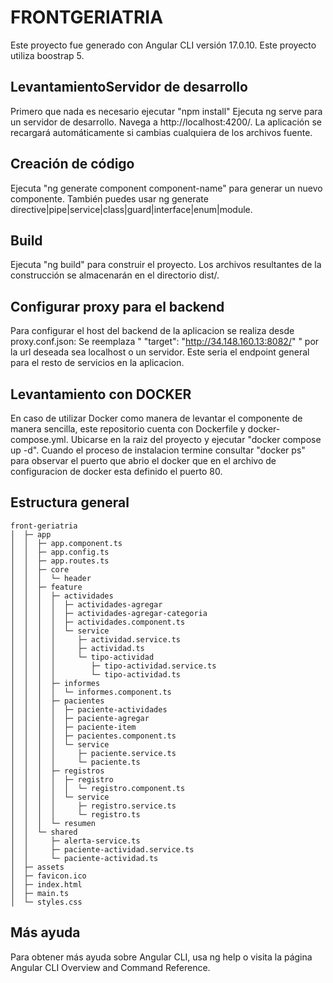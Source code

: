 # FRONTGERIATRIA
Este proyecto fue generado con Angular CLI versión 17.0.10.
Este proyecto utiliza boostrap 5.

## LevantamientoServidor de desarrollo
Primero que nada es necesario ejecutar "npm install"
Ejecuta ng serve para un servidor de desarrollo. Navega a http://localhost:4200/. La aplicación se recargará automáticamente si cambias cualquiera de los archivos fuente.

## Creación de código
Ejecuta "ng generate component component-name" para generar un nuevo componente. También puedes usar ng generate directive|pipe|service|class|guard|interface|enum|module.

## Build
Ejecuta "ng build" para construir el proyecto. Los archivos resultantes de la construcción se almacenarán en el directorio dist/.

## Configurar proxy para el backend
Para configurar el host del backend de la aplicacion se realiza desde proxy.conf.json: Se reemplaza " "target": "http://34.148.160.13:8082/" " por la url deseada sea localhost o un servidor. Este seria el endpoint general para el resto de servicios en la aplicacion.

## Levantamiento con DOCKER
En caso de utilizar Docker como manera de levantar el componente de manera sencilla, este repositorio cuenta con Dockerfile y docker-compose.yml. Ubicarse en la raiz del proyecto y ejecutar "docker compose up -d". Cuando el proceso de instalacion termine consultar "docker ps" para observar el puerto que abrio el docker que en el archivo de configuracion de docker esta definido el puerto 80.

## Estructura general
```
front-geriatria
│  ├─ app
│  │  ├─ app.component.ts
│  │  ├─ app.config.ts
│  │  ├─ app.routes.ts
│  │  ├─ core
│  │  │  └─ header
│  │  ├─ feature
│  │  │  ├─ actividades
│  │  │  │  ├─ actividades-agregar
│  │  │  │  ├─ actividades-agregar-categoria
│  │  │  │  ├─ actividades.component.ts
│  │  │  │  └─ service
│  │  │  │     ├─ actividad.service.ts
│  │  │  │     ├─ actividad.ts
│  │  │  │     └─ tipo-actividad
│  │  │  │        ├─ tipo-actividad.service.ts
│  │  │  │        └─ tipo-actividad.ts
│  │  │  ├─ informes
│  │  │  │  └─ informes.component.ts
│  │  │  ├─ pacientes
│  │  │  │  ├─ paciente-actividades
│  │  │  │  ├─ paciente-agregar
│  │  │  │  ├─ paciente-item
│  │  │  │  ├─ pacientes.component.ts
│  │  │  │  └─ service
│  │  │  │     ├─ paciente.service.ts
│  │  │  │     └─ paciente.ts
│  │  │  ├─ registros
│  │  │  │  ├─ registro
│  │  │  │  │  └─ registro.component.ts
│  │  │  │  └─ service
│  │  │  │     ├─ registro.service.ts
│  │  │  │     └─ registro.ts
│  │  │  └─ resumen
│  │  └─ shared
│  │     ├─ alerta-service.ts
│  │     ├─ paciente-actividad.service.ts
│  │     └─ paciente-actividad.ts
│  ├─ assets
│  ├─ favicon.ico
│  ├─ index.html
│  ├─ main.ts
│  └─ styles.css
```



## Más ayuda
Para obtener más ayuda sobre Angular CLI, usa ng help o visita la página Angular CLI Overview and Command Reference.



